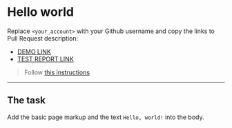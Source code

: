 # Hello world
Replace `<your_account>` with your Github username and copy the links to Pull Request description:
- [DEMO LINK](https://<tommasogiacopini>.github.io/layout_hello-world/)
- [TEST REPORT LINK](https://<tommasogiacopini>.github.io/layout_hello-world/report/html_report/)

> Follow [this instructions](https://mate-academy.github.io/layout_task-guideline/#how-to-solve-the-layout-tasks-on-github)
___

## The task 
Add the basic page markup and the text `Hello, world!` into the body.
